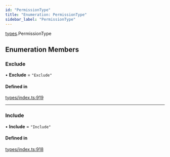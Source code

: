```yaml
---
id: "PermissionType"
title: "Enumeration: PermissionType"
sidebar_label: "PermissionType"
---
```


[types](../../../modules/Types/Types.md).PermissionType

## Enumeration Members

### Exclude

• **Exclude** = ``"Exclude"``

#### Defined in

[types/index.ts:919](https://github.com/PolymeshAssociation/polymesh-sdk/blob/07a4c5b0/src/types/index.ts#L919)

___

### Include

• **Include** = ``"Include"``

#### Defined in

[types/index.ts:918](https://github.com/PolymeshAssociation/polymesh-sdk/blob/07a4c5b0/src/types/index.ts#L918)
